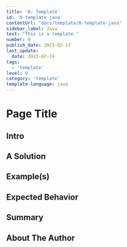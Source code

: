 ```yaml
---
title: '0: Template'
id: '0-template-java'
contentUrl: "docs/template/0-template-java"
sidebar_label: Java
text: "This is a template."
number: 0
publish_date: 2023-02-17
last_update:
  date: 2023-02-24
tags:
  - 'template'
level: 0
category: 'template'
template-language: java
---
```


# Page Title

<!-- Create a page title that best explains your tip -->

## Intro

<!-- Write 1-3 paragraphs introducing a problem or use case, and what your tip will be teaching the reader -->

## A Solution

<!-- Write your solution which can be 1-2 paragraphs, a bulleted list or a combination of both -->

## Example(s)

<!-- Show your example solution in any of the following : paragraphs, a bulleted list, ordered and unordered lists and include images, code snippets -->

## Expected Behavior

<!-- Write your expected behavior of the solutions provided as 1-2 paragraphs, a bulleted list or a combination of both -->

## Summary

<!-- Write a summary of the key points listed above and conclude the tip. This should be 3-4 sentences. -->

## About The Author

<!-- Write a short bio, 2-3 sentences and include any links to contact you (LinkedIn, Twitter, website, etc) -->
